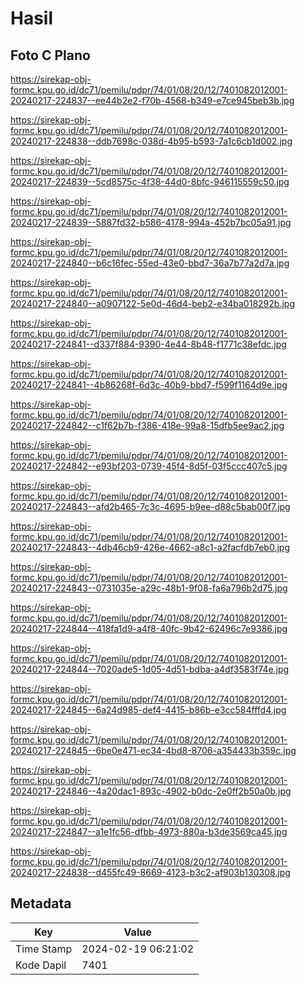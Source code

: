 # Hasil

## Foto C Plano

https://sirekap-obj-formc.kpu.go.id/dc71/pemilu/pdpr/74/01/08/20/12/7401082012001-20240217-224837--ee44b2e2-f70b-4568-b349-e7ce945beb3b.jpg

https://sirekap-obj-formc.kpu.go.id/dc71/pemilu/pdpr/74/01/08/20/12/7401082012001-20240217-224838--ddb7698c-038d-4b95-b593-7a1c6cb1d002.jpg

https://sirekap-obj-formc.kpu.go.id/dc71/pemilu/pdpr/74/01/08/20/12/7401082012001-20240217-224839--5cd8575c-4f38-44d0-8bfc-946115559c50.jpg

https://sirekap-obj-formc.kpu.go.id/dc71/pemilu/pdpr/74/01/08/20/12/7401082012001-20240217-224839--5887fd32-b586-4178-994a-452b7bc05a91.jpg

https://sirekap-obj-formc.kpu.go.id/dc71/pemilu/pdpr/74/01/08/20/12/7401082012001-20240217-224840--b6c16fec-55ed-43e0-bbd7-36a7b77a2d7a.jpg

https://sirekap-obj-formc.kpu.go.id/dc71/pemilu/pdpr/74/01/08/20/12/7401082012001-20240217-224840--a0907122-5e0d-46d4-beb2-e34ba018292b.jpg

https://sirekap-obj-formc.kpu.go.id/dc71/pemilu/pdpr/74/01/08/20/12/7401082012001-20240217-224841--d337f884-9390-4e44-8b48-f1771c38efdc.jpg

https://sirekap-obj-formc.kpu.go.id/dc71/pemilu/pdpr/74/01/08/20/12/7401082012001-20240217-224841--4b86268f-6d3c-40b9-bbd7-f599f1164d9e.jpg

https://sirekap-obj-formc.kpu.go.id/dc71/pemilu/pdpr/74/01/08/20/12/7401082012001-20240217-224842--c1f62b7b-f386-418e-99a8-15dfb5ee9ac2.jpg

https://sirekap-obj-formc.kpu.go.id/dc71/pemilu/pdpr/74/01/08/20/12/7401082012001-20240217-224842--e93bf203-0739-45f4-8d5f-03f5ccc407c5.jpg

https://sirekap-obj-formc.kpu.go.id/dc71/pemilu/pdpr/74/01/08/20/12/7401082012001-20240217-224843--afd2b465-7c3c-4695-b9ee-d88c5bab00f7.jpg

https://sirekap-obj-formc.kpu.go.id/dc71/pemilu/pdpr/74/01/08/20/12/7401082012001-20240217-224843--4db46cb9-426e-4662-a8c1-a2facfdb7eb0.jpg

https://sirekap-obj-formc.kpu.go.id/dc71/pemilu/pdpr/74/01/08/20/12/7401082012001-20240217-224843--0731035e-a29c-48b1-9f08-fa6a796b2d75.jpg

https://sirekap-obj-formc.kpu.go.id/dc71/pemilu/pdpr/74/01/08/20/12/7401082012001-20240217-224844--418fa1d9-a4f8-40fc-9b42-62496c7e9386.jpg

https://sirekap-obj-formc.kpu.go.id/dc71/pemilu/pdpr/74/01/08/20/12/7401082012001-20240217-224844--7020ade5-1d05-4d51-bdba-a4df3583f74e.jpg

https://sirekap-obj-formc.kpu.go.id/dc71/pemilu/pdpr/74/01/08/20/12/7401082012001-20240217-224845--6a24d985-def4-4415-b86b-e3cc584fffd4.jpg

https://sirekap-obj-formc.kpu.go.id/dc71/pemilu/pdpr/74/01/08/20/12/7401082012001-20240217-224845--6be0e471-ec34-4bd8-8706-a354433b359c.jpg

https://sirekap-obj-formc.kpu.go.id/dc71/pemilu/pdpr/74/01/08/20/12/7401082012001-20240217-224846--4a20dac1-893c-4902-b0dc-2e0ff2b50a0b.jpg

https://sirekap-obj-formc.kpu.go.id/dc71/pemilu/pdpr/74/01/08/20/12/7401082012001-20240217-224847--a1e1fc56-dfbb-4973-880a-b3de3569ca45.jpg

https://sirekap-obj-formc.kpu.go.id/dc71/pemilu/pdpr/74/01/08/20/12/7401082012001-20240217-224838--d455fc49-8669-4123-b3c2-af903b130308.jpg


## Metadata

| Key        | Value               |
| ---------- | ------------------- |
| Time Stamp | 2024-02-19 06:21:02 |
| Kode Dapil | 7401                |



